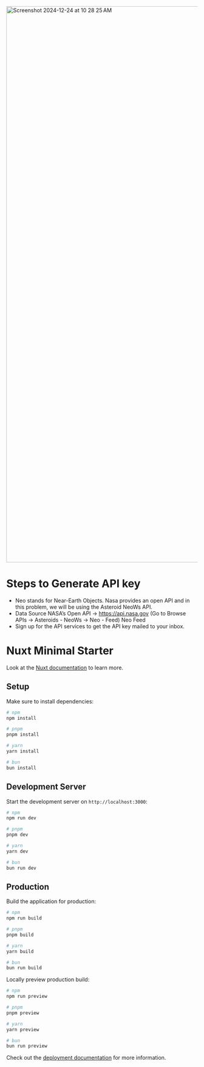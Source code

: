 <img width="1466" alt="Screenshot 2024-12-24 at 10 28 25 AM" src="https://github.com/user-attachments/assets/98a5175e-7345-42fe-aa6e-dc8be2cc5a4a" />


# Steps to Generate API key
- Neo stands for Near-Earth Objects. Nasa provides an open API and in this problem, we will be using the Asteroid NeoWs API.
- Data Source
NASA’s Open API -> https://api.nasa.gov (Go to Browse APIs -> Asteroids - NeoWs -> Neo -
Feed)
Neo Feed
- Sign up for the API services to get the API key mailed to your inbox.


# Nuxt Minimal Starter

Look at the [Nuxt documentation](https://nuxt.com/docs/getting-started/introduction) to learn more.

## Setup

Make sure to install dependencies:

```bash
# npm
npm install

# pnpm
pnpm install

# yarn
yarn install

# bun
bun install
```

## Development Server

Start the development server on `http://localhost:3000`:

```bash
# npm
npm run dev

# pnpm
pnpm dev

# yarn
yarn dev

# bun
bun run dev
```

## Production

Build the application for production:

```bash
# npm
npm run build

# pnpm
pnpm build

# yarn
yarn build

# bun
bun run build
```

Locally preview production build:

```bash
# npm
npm run preview

# pnpm
pnpm preview

# yarn
yarn preview

# bun
bun run preview
```

Check out the [deployment documentation](https://nuxt.com/docs/getting-started/deployment) for more information.
